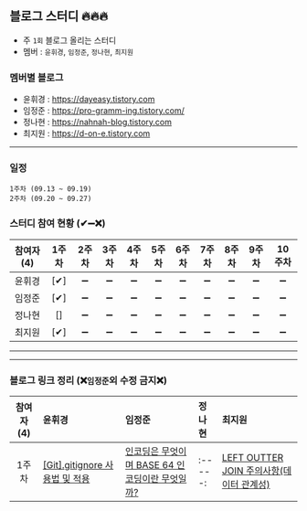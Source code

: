 ## 블로그 스터디 🔥🔥🔥 

* 주 `1회` 블로그 올리는 스터디
* 멤버 : `윤휘경`, `임정준`, `정나현`, `최지원`

    
### 멤버별 블로그
* 윤휘경 : https://dayeasy.tistory.com
* 임정준 : https://pro-gramm-ing.tistory.com/
* 정나현 : https://nahnah-blog.tistory.com
* 최지원 : https://d-on-e.tistory.com

-----

### 일정
    1주차 (09.13 ~ 09.19)
    2주차 (09.20 ~ 09.27)


### 스터디 참여 현황 (✔➖❌)
|참여자 (4)|1주차|2주차|3주차|4주차|5주차|6주차|7주차|8주차|9주차|10주차|
|:---:|:---:|:---:|:---:|:---:|:---:|:---:|:---:|:---:|:---:|:---:|
|윤휘경|[✔]|➖|➖|➖|➖|➖|➖|➖|➖|➖|➖|
|임정준|[✔]|➖|➖|➖|➖|➖|➖|➖|➖|➖|➖|
|정나현|[]|➖|➖|➖|➖|➖|➖|➖|➖|➖|➖|
|최지원|[✔]|➖|➖|➖|➖|➖|➖|➖|➖|➖|➖|

-----
---

### 블로그 링크 정리 (❌`임정준`외 수정 금지❌)
|참여자 (4)|윤휘경|임정준|정나현|최지원|
|:-----:|:-----|:-----|:-----|:-----|
|1주차|[[Git].gitignore 사용법 및 적용](https://dayeasy.tistory.com/entry/Git-gitignore-%EC%82%AC%EC%9A%A9%EB%B2%95-%EB%B0%8F-%EC%A0%81%EC%9A%A9)|[인코딩은 무엇이며 BASE 64 인코딩이란 무엇일까?](https://pro-gramm-ing.tistory.com/471)|:-----:|[LEFT OUTTER JOIN 주의사항(데이터 관계성)](https://d-on-e.tistory.com/10)|





<!-- 
|주차|[]()<br>[]()|[]()<br>[]()|[]()<br>[]()|[]()<br>[]()|
-->
